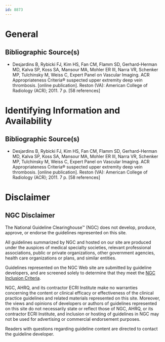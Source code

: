 ```yaml
---
id: 8873
---
```


# General

## Bibliographic Source(s)

- Desjardins B, Rybicki FJ, Kim HS, Fan CM, Flamm SD, Gerhard-Herman MD, Kalva SP, Koss SA, Mansour MA, Mohler ER III, Narra VR, Schenker MP, Tulchinsky M, Weiss C, Expert Panel on Vascular Imaging. ACR Appropriateness Criteria® suspected upper extremity deep vein thrombosis. [online publication]. Reston (VA): American College of Radiology (ACR); 2011. 7 p. [58 references]

# Identifying Information and Availability

## Bibliographic Source(s)

- Desjardins B, Rybicki FJ, Kim HS, Fan CM, Flamm SD, Gerhard-Herman MD, Kalva SP, Koss SA, Mansour MA, Mohler ER III, Narra VR, Schenker MP, Tulchinsky M, Weiss C, Expert Panel on Vascular Imaging. ACR Appropriateness Criteria® suspected upper extremity deep vein thrombosis. [online publication]. Reston (VA): American College of Radiology (ACR); 2011. 7 p. [58 references]

# Disclaimer

## NGC Disclaimer

The National Guideline Clearinghouse™ (NGC) does not develop, produce, approve, or endorse the guidelines represented on this site.

All guidelines summarized by NGC and hosted on our site are produced under the auspices of medical specialty societies, relevant professional associations, public or private organizations, other government agencies, health care organizations or plans, and similar entities.

Guidelines represented on the NGC Web site are submitted by guideline developers, and are screened solely to determine that they meet the [NGC Inclusion Criteria](/help-and-about/summaries/inclusion-criteria).

NGC, AHRQ, and its contractor ECRI Institute make no warranties concerning the content or clinical efficacy or effectiveness of the clinical practice guidelines and related materials represented on this site. Moreover, the views and opinions of developers or authors of guidelines represented on this site do not necessarily state or reflect those of NGC, AHRQ, or its contractor ECRI Institute, and inclusion or hosting of guidelines in NGC may not be used for advertising or commercial endorsement purposes.

Readers with questions regarding guideline content are directed to contact the guideline developer.

